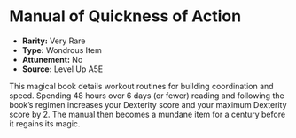 
# Manual of Quickness of Action

* **Rarity:** Very Rare
* **Type:** Wondrous Item
* **Attunement:** No
* **Source:** Level Up A5E


This magical book details workout routines for building coordination and speed. Spending 48 hours over 6 days (or fewer) reading and following the book’s regimen increases your Dexterity score and your maximum Dexterity score by 2\. The manual then becomes a mundane item for a century before it regains its magic.
